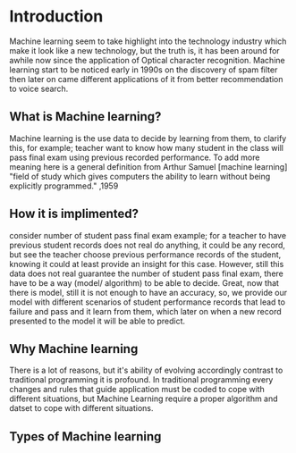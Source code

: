 # Introduction
Machine learning seem to take highlight into the technology industry which make it look like a new technology, but the truth is, it has been around for awhile now since the application of Optical character recognition.
Machine learning start to be noticed early in 1990s on the discovery of spam filter then later on came different applications of it from better recommendation to voice search.
## What is Machine learning?
Machine learning is the use data to decide by learning from them, to clarify this, for example; teacher want to know how many student in the class will pass final exam using previous recorded performance. To add more  meaning here is a general definition from Arthur Samuel [machine learning] "field of study which gives computers the ability to learn without being explicitly programmed." ,1959
## How it is implimented?
consider number of student pass final exam example; for a teacher to have previous student records  does not real do anything, it could be any record, but see the teacher choose previous performance records of the student, knowing it could at least provide an insight for this case. However, still this data does not real guarantee the number of student pass final exam, there have to be a way (model/ algorithm) to be able to decide. Great, now that there is model, still it is not enough to have an accuracy, so, we provide our model with different scenarios of student performance records that lead to failure and pass and it learn from them, which later on when a new record presented to the model it will be able to predict.

 ## Why Machine learning
There is a lot of reasons, but it's ability of evolving accordingly contrast to traditional programming it is profound. In traditional programming every changes and rules that guide application must be coded to cope with different situations, but Machine Learning require a proper algorithm and datset to cope with different situations.

## Types of Machine learning
